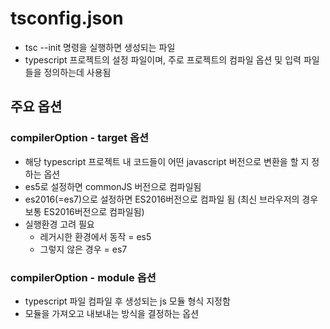 # tsconfig.json

- tsc --init 명령을 실행하면 생성되는 파일
- typescript 프로젝트의 설정 파일이며, 주로 프로젝트의 컴파일 옵션 및 입력 파일들을 정의하는데 사용됨

## 주요 옵션

### compilerOption - target 옵션

- 해당 typescript 프로젝트 내 코드들이 어떤 javascript 버전으로 변환을 할 지 정하는 옵션
- es5로 설정하면 commonJS 버전으로 컴파일됨
- es2016(=es7)으로 설정하면 ES2016버전으로 컴파일 됨
  (최신 브라우저의 경우 보통 ES2016버전으로 컴파일됨)
- 실행환경 고려 필요
  - 레거시한 환경에서 동작 = es5
  - 그렇지 않은 경우 = es7

### compilerOption - module 옵션

- typescript 파일 컴파일 후 생성되는 js 모듈 형식 지정함
- 모듈을 가져오고 내보내는 방식을 결정하는 옵션
